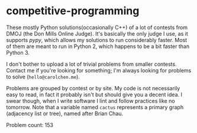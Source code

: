 # competitive-programming

These mostly Python solutions(occasionally C++) of a lot of contests from DMOJ (the Don Mills Online Judge). It's basically the only judge I use, as it supports *pypy*, which allows my solutions to run considerably faster. Most of them are meant to run in Python 2, which happens to be a bit faster than Python 3.

I don't bother to upload a lot of trivial problems from smaller contests. Contact me if you're looking for something; I'm always looking for problems to solve (`hello@carolchen.me`).

Problems are grouped by contest or by site. My code is not necessarily easy to read, in fact it probably isn't but should give you a decent idea. I swear though, when I write software I lint and follow practices like no tomorrow. Note that a variable named `cactus` represents a primary graph (adjacency list or tree), named after Brian Chau.

Problem count: 153